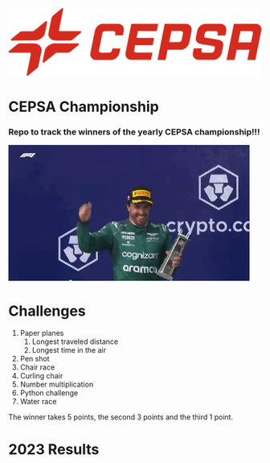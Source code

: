 ![CEPSA](assets/512px-Cepsa.svg.png)

# CEPSA Championship

### Repo to track the winners of the yearly CEPSA championship!!!
![Fernando Alonso](assets/alonso-fernando.gif)

# Challenges

1. Paper planes
   1. Longest traveled distance
   2. Longest time in the air
2. Pen shot
3. Chair race
4. Curling chair
5. Number multiplication
6. Python challenge
7. Water race

The winner takes 5 points, the second 3 points and the third 1 point.

# 2023 Results

